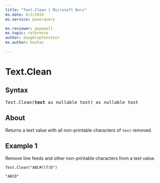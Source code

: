 ```yaml
---
title: "Text.Clean | Microsoft Docs"
ms.date: 8/2/2019
ms.service: powerquery

ms.reviewer: gepopell
ms.topic: reference
author: dougklopfenstein
ms.author: bezhan

---
```

# Text.Clean

## Syntax

<pre>
Text.Clean(<b>text</b> as nullable text) as nullable text
</pre>
  
## About  
Returns a text value with all non-printable characters of `text` removed.

## Example 1
Remove line feeds and other non-printable characters from a text value.

```powerquery-m
Text.Clean("ABC#(lf)D")
```

`"ABCD"`
